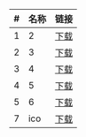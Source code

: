 | #   | 名称                        | 链接                      |
| --- | --------------------------- | ------------------------- |
| 1   | 2      | [下载](./2.jpg) |
| 2   | 3      | [下载](./3.png) |
| 3   | 4      | [下载](./4.jpg) |
| 4   | 5      | [下载](./5.png) |
| 5   | 6      | [下载](./6.png) |
| 7   | ico      | [下载](./ico.png) |